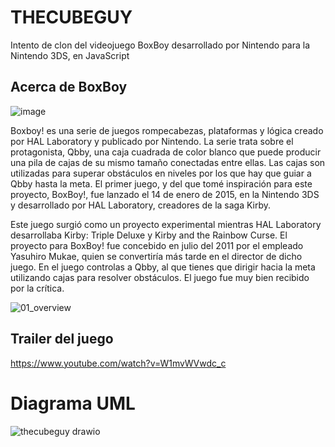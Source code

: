 # THECUBEGUY
Intento de clon del videojuego BoxBoy desarrollado por Nintendo para la Nintendo 3DS, en JavaScript

## Acerca de BoxBoy
![image](https://user-images.githubusercontent.com/126290786/234479825-c9deb7ef-dd62-49de-83b8-ad09ad7e1998.png)

Boxboy! es una serie de juegos rompecabezas, plataformas y lógica creado por HAL Laboratory y publicado por Nintendo. La serie trata sobre el protagonista, Qbby, una caja cuadrada de color blanco que puede producir una pila de cajas de su mismo tamaño conectadas entre ellas. Las cajas son utilizadas para superar obstáculos en niveles por los que hay que guiar a Qbby hasta la meta. El primer juego, y del que tomé inspiración para este proyecto, BoxBoy!, fue lanzado el 14 de enero de 2015, en la Nintendo 3DS y desarrollado por HAL Laboratory, creadores de la saga Kirby.

Este juego surgió como un proyecto experimental mientras HAL Laboratory desarrollaba Kirby: Triple Deluxe y Kirby and the Rainbow Curse. El proyecto para BoxBoy! fue concebido en julio del 2011 por el empleado Yasuhiro Mukae, quien se convertiría más tarde en el director de dicho juego. En el juego controlas a Qbby, al que tienes que dirigir hacia la meta utilizando cajas para resolver obstáculos. El juego fue muy bien recibido por la crítica.

![01_overview](https://user-images.githubusercontent.com/126290786/234463887-4e7dfeb9-b3e3-4d77-89db-869f42be6c5f.gif)

## Trailer del juego
https://www.youtube.com/watch?v=W1mvWVwdc_c

# Diagrama UML
![thecubeguy drawio](https://user-images.githubusercontent.com/126290786/235075653-af14c7ec-d938-479b-b6ba-821f4a613606.png)
